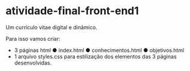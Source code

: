 # atividade-final-front-end1
Um currículo vitae digital e dinâmico.

Para isso vamos criar:

- 3 páginas html
● index.html
● conhecimentos.html
● objetivos.html
- 1 arquivo styles.css para estilização dos
elementos das 3 páginas desenvolvidas.
